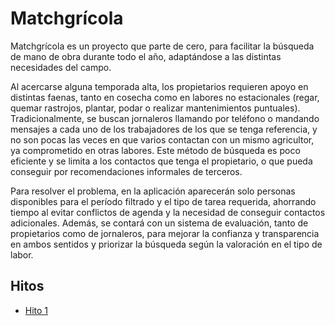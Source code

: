 # Matchgrícola

Matchgrícola es un proyecto que parte de cero, para facilitar la búsqueda de mano de obra durante todo el año, adaptándose a las distintas necesidades del campo.

Al acercarse alguna temporada alta, los propietarios requieren apoyo en distintas faenas, tanto en cosecha como en labores no estacionales (regar, quemar rastrojos, plantar, podar o realizar mantenimientos puntuales). Tradicionalmente, se buscan jornaleros llamando por teléfono o mandando mensajes a cada uno de los trabajadores de los que se tenga referencia, y no son pocas las veces en que varios contactan con un mismo agricultor, ya comprometido en otras labores. Este método de búsqueda es poco eficiente y se limita a los contactos que tenga el propietario, o que pueda conseguir por recomendaciones informales de terceros.

Para resolver el problema, en la aplicación aparecerán solo personas disponibles para el período filtrado y el tipo de tarea requerida, ahorrando tiempo al evitar conflictos de agenda y la necesidad de conseguir contactos adicionales. Además, se contará con un sistema de evaluación, tanto de propietarios como de jornaleros, para mejorar la confianza y transparencia en ambos sentidos y priorizar la búsqueda según la valoración en el tipo de labor.


## Hitos

* [Hito 1](./documentacion/hito1.md)